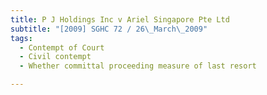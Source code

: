 ```yaml
---
title: P J Holdings Inc v Ariel Singapore Pte Ltd
subtitle: "[2009] SGHC 72 / 26\_March\_2009"
tags:
  - Contempt of Court
  - Civil contempt
  - Whether committal proceeding measure of last resort

---
```


